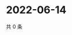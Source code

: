 # 2022-06-14

共 0 条

<!-- BEGIN WEIBO -->
<!-- 最后更新时间 Tue Jun 14 2022 13:28:33 GMT+0800 (China Standard Time) -->

<!-- END WEIBO -->
